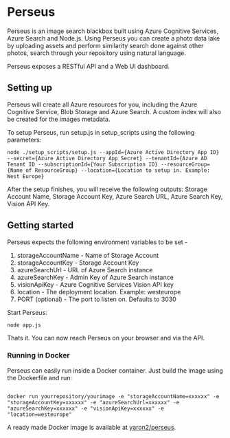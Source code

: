 # Perseus
Perseus is an image search blackbox built using Azure Cognitive Services, Azure Search and Node.js.
Using Perseus you can create a photo data lake by uploading assets and perform similarity search done against other photos, search through your repository using natural language.

Perseus exposes a RESTful API and a Web UI dashboard.

## Setting up
Perseus will create all Azure resources for you, including the Azure Cognitive Service, Blob Storage and Azure Search.
A custom index will also be created for the images metadata.

To setup Perseus, run setup.js in setup_scripts using the following parameters:

```
node ./setup_scripts/setup.js --appId={Azure Active Directory App ID} --secret={Azure Active Directory App Secret} --tenantId={Azure AD Tenant ID --subscriptionId={Your Subscription ID} --resourceGroup={Name of ResourceGroup} --location={Location to setup in. Example: West Europe}
```

After the setup finishes, you will receive the following outputs: Storage Account Name, Storage Account Key, Azure Search URL, Azure Search Key, Vision API Key.

## Getting started

Perseus expects the following environment variables to be set -

1) storageAccountName - Name of Storage Account
2) storageAccountKey - Storage Account Key
3) azureSearchUrl - URL of Azure Search instance
4) azureSearchKey - Admin Key of Azure Search instance
5) visionApiKey - Azure Cognitive Services Vision API key
6) location - The deployment location. Example: westeurope
7) PORT (optional) - The port to listen on. Defaults to 3030

Start Perseus:

```
node app.js
```

Thats it. You can now reach Perseus on your browser and via the API.

### Running in Docker

Perseus can easily run inside a Docker container. Just build the image using the Dockerfile and run:

```

docker run yourrepository/yourimage -e "storageAccountName=xxxxxx" -e "storageAccountKey=xxxxxx" -e "azureSearchUrl=xxxxxx" -e "azureSearchKey=xxxxxx" -e "visionApiKey=xxxxxx" -e "location=westeurope"
```

A ready made Docker image is available at [yaron2/perseus].

[yaron2/perseus]: https://hub.docker.com/r/yaron2/perseus/
